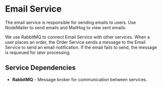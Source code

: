 # Email Service

The email service is responsible for sending emails to users. Use NodeMailer to send emails and MailHog to view sent emails.

We use RabbitMQ to connect Email Service with other services. When a user places an order, the Order Service sends a message to the Email Service to send an email notification. If the email fails to send, the message is requeued for later processing.

## Service Dependencies

- **RabbitMQ** - Message broker for communication between services.

